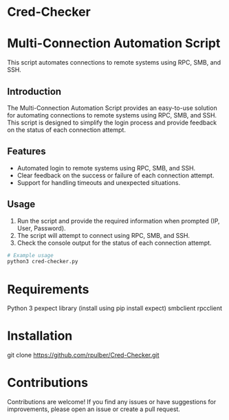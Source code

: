 # Cred-Checker

# Multi-Connection Automation Script

This script automates connections to remote systems using RPC, SMB, and SSH.

## Introduction

The Multi-Connection Automation Script provides an easy-to-use solution for automating connections to remote systems using RPC, SMB, and SSH. This script is designed to simplify the login process and provide feedback on the status of each connection attempt.

## Features

- Automated login to remote systems using RPC, SMB, and SSH.
- Clear feedback on the success or failure of each connection attempt.
- Support for handling timeouts and unexpected situations.

## Usage

1. Run the script and provide the required information when prompted (IP, User, Password).
2. The script will attempt to connect using RPC, SMB, and SSH.
3. Check the console output for the status of each connection attempt.

```bash
# Example usage
python3 cred-checker.py
```

# Requirements
Python 3
pexpect library (install using pip install expect)
smbclient
rpcclient

# Installation
git clone https://github.com/rpulber/Cred-Checker.git

# Contributions
Contributions are welcome! If you find any issues or have suggestions for improvements, please open an issue or create a pull request.
